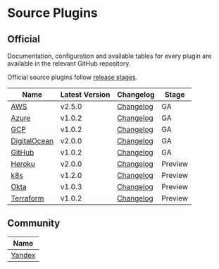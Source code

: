 # Source Plugins

## Official

Documentation, configuration and available tables for every plugin are available in the relevant GitHub repository.

Official source plugins follow [release stages](source-plugin-release-stages).

| **Name**              | Latest Version | Changelog                           | Stage |
|-----------------------|----------------|-------------------------------------|-------|
| [AWS][aws] | v2.5.0         | [Changelog][AWS-Changelog]          | GA |
| [Azure][azure] | v1.0.2         | [Changelog][Azure-Changelog]        | GA |    
| [GCP][gcp]            | v1.0.2         | [Changelog][GCP-Changelog]          | GA |
| [DigitalOcean][digitalocean] | v2.0.0         | [Changelog][DigitalOcean-Changelog] | GA |
| [GitHub][github]      | v1.0.2         | [Changelog][GitHub-Changelog]       | GA |
| [Heroku][heroku] | v2.0.0         | [Changelog][Heroku-Changelog]       | Preview |
| [k8s][k8s] | v1.2.0         | [Changelog][k8s-Changelog]          | Preview |
| [Okta][okta] | v1.0.3         | [Changelog][Okta-Changelog]         | Preview |
| [Terraform][terraform] | v1.0.2         | [Changelog][Terraform-Changelog]    | Preview |

## Community

| **Name**                                                     |
|--------------------------------------------------------------|
| [Yandex](https://github.com/yandex-cloud/cq-provider-yandex) |

[aws]: https://github.com/cloudquery/cloudquery/tree/main/plugins/source/aws/README.md
[gcp]: https://github.com/cloudquery/cloudquery/tree/main/plugins/source/gcp/README.md
[azure]: https://github.com/cloudquery/cloudquery/tree/main/plugins/source/azure/README.md
[digitalocean]: https://github.com/cloudquery/cloudquery/tree/main/plugins/source/digitalocean/README.md
[github]: https://github.com/cloudquery/cloudquery/tree/main/plugins/source/github/README.md
[heroku]: https://github.com/cloudquery/cloudquery/tree/main/plugins/source/heroku/README.md
[k8s]: https://github.com/cloudquery/cloudquery/tree/main/plugins/source/k8s/README.md
[okta]: https://github.com/cloudquery/cloudquery/tree/main/plugins/source/okta/README.md
[terraform]: https://github.com/cloudquery/cloudquery/tree/main/plugins/source/terraform/README.md
[AWS-Changelog]: https://github.com/cloudquery/cloudquery/blob/main/plugins/source/aws/CHANGELOG.md
[Azure-Changelog]: https://github.com/cloudquery/cloudquery/blob/main/plugins/source/azure/CHANGELOG.md
[GCP-Changelog]: https://github.com/cloudquery/cloudquery/blob/main/plugins/source/gcp/CHANGELOG.md
[DigitalOcean-Changelog]: https://github.com/cloudquery/cloudquery/blob/main/plugins/source/digitalocean/CHANGELOG.md
[GitHub-Changelog]: https://github.com/cloudquery/cloudquery/blob/main/plugins/source/github/CHANGELOG.md
[Heroku-Changelog]: https://github.com/cloudquery/cloudquery/blob/main/plugins/source/heroku/CHANGELOG.md
[k8s-Changelog]: https://github.com/cloudquery/cloudquery/blob/main/plugins/source/k8s/CHANGELOG.md
[Okta-Changelog]: https://github.com/cloudquery/cloudquery/blob/main/plugins/source/okta/CHANGELOG.md
[Terraform-Changelog]: https://github.com/cloudquery/cloudquery/blob/main/plugins/source/terraform/CHANGELOG.md